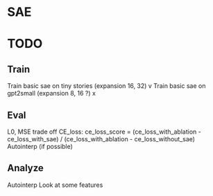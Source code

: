 # SAE

# TODO

## Train
Train basic sae on tiny stories (expansion 16, 32) v
Train basic sae on gpt2small (expansion 8, 16 ?) x
## Eval
L0, MSE trade off
CE_loss: ce_loss_score = (ce_loss_with_ablation - ce_loss_with_sae) / (ce_loss_with_ablation - ce_loss_without_sae)
Autointerp (if possible)
## Analyze 
Autointerp
Look at some features
